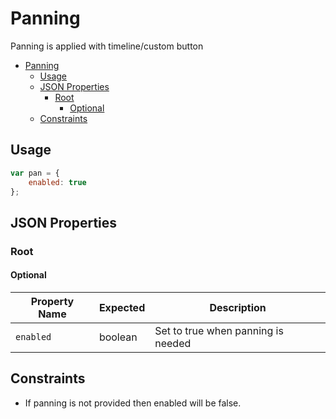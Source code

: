 # Panning

Panning is applied with timeline/custom button

-   [Panning](#panning)
    -   [Usage](#usage)
    -   [JSON Properties](#json-properties)
        -   [Root](#root)
            -   [Optional](#optional)
    -   [Constraints](#constraints)

## Usage

```javascript
var pan = {
    enabled: true
};
```

## JSON Properties

### Root

#### Optional

| Property Name | Expected | Description                        |
| ------------- | -------- | ---------------------------------- |
| `enabled`     | boolean  | Set to true when panning is needed |

## Constraints

-   If panning is not provided then enabled will be false.
